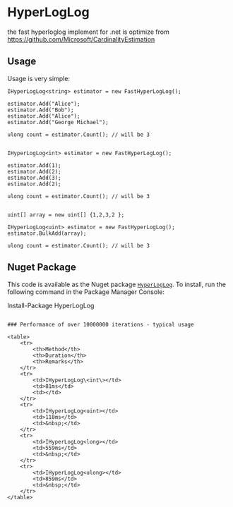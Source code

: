 # HyperLogLog
the fast hyperloglog implement for .net 
is optimize from https://github.com/Microsoft/CardinalityEstimation

## Usage
Usage is very simple:
```
IHyperLogLog<string> estimator = new FastHyperLogLog();

estimator.Add("Alice");
estimator.Add("Bob");
estimator.Add("Alice");
estimator.Add("George Michael");

ulong count = estimator.Count(); // will be 3


IHyperLogLog<int> estimator = new FastHyperLogLog();

estimator.Add(1);
estimator.Add(2);
estimator.Add(3);
estimator.Add(2);

ulong count = estimator.Count(); // will be 3


uint[] array = new uint[] {1,2,3,2 };

IHyperLogLog<uint> estimator = new FastHyperLogLog();
estimator.BulkAdd(array);

ulong count = estimator.Count(); // will be 3
```

## Nuget Package
This code is available as the Nuget package [`HyperLogLog`](https://www.nuget.org/packages/HyperLogLog/).  To install, run the following command in the Package Manager Console:

Install-Package HyperLogLog
```

### Performance of over 10000000 iterations - typical usage

<table>
	<tr>
		<th>Method</th>
		<th>Duration</th>		
		<th>Remarks</th>
	</tr>
	<tr>
		<td>IHyperLogLog\<int\></td>
		<td>81ms</td>
		<td></td>
	</tr>
	<tr>
		<td>IHyperLogLog<uint></td>
		<td>118ms</td>
		<td>&nbsp;</td>
	</tr>
	<tr>
		<td>IHyperLogLog<long></td>
		<td>559ms</td>
		<td>&nbsp;</td>
	</tr>
	<tr>
		<td>IHyperLogLog<ulong></td>
		<td>859ms</td>
		<td>&nbsp;</td>
	</tr>
</table>
